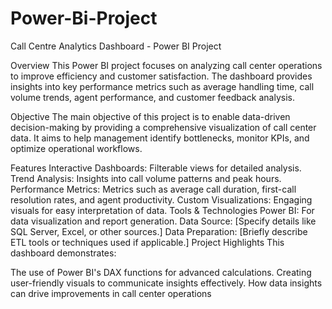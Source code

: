 # Power-Bi-Project
Call Centre Analytics Dashboard - Power BI Project


Overview
This Power BI project focuses on analyzing call center operations to improve efficiency and customer satisfaction. The dashboard provides insights into key performance metrics such as average handling time, call volume trends, agent performance, and customer feedback analysis.

Objective
The main objective of this project is to enable data-driven decision-making by providing a comprehensive visualization of call center data. It aims to help management identify bottlenecks, monitor KPIs, and optimize operational workflows.

Features
Interactive Dashboards: Filterable views for detailed analysis.
Trend Analysis: Insights into call volume patterns and peak hours.
Performance Metrics: Metrics such as average call duration, first-call resolution rates, and agent productivity.
Custom Visualizations: Engaging visuals for easy interpretation of data.
Tools & Technologies
Power BI: For data visualization and report generation.
Data Source: [Specify details like SQL Server, Excel, or other sources.]
Data Preparation: [Briefly describe ETL tools or techniques used if applicable.]
Project Highlights
This dashboard demonstrates:

The use of Power BI's DAX functions for advanced calculations.
Creating user-friendly visuals to communicate insights effectively.
How data insights can drive improvements in call center operations
